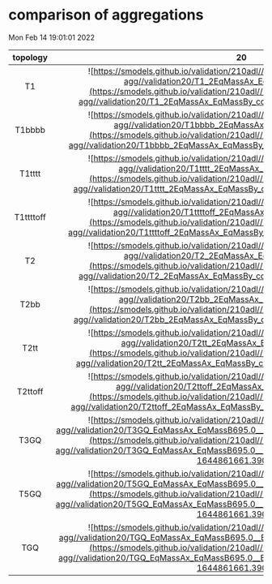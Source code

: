 # comparison of aggregations
Mon Feb 14 19:01:01 2022

| topology |        20        |        28        |        35        |        38        |        40        |        48        |        53        |        66        |
|:--------:|:----------------:|:----------------:|:----------------:|:----------------:|:----------------:|:----------------:|:----------------:|:----------------:|
| T1       | ![https://smodels.github.io/validation/210adl//13TeV/CMS/CMS-SUS-19-006-agg//validation20/T1_2EqMassAx_EqMassBy_combined.png](https://smodels.github.io/validation/210adl//13TeV/CMS/CMS-SUS-19-006-agg//validation20/T1_2EqMassAx_EqMassBy_combined.png?1644861661.390865) | ![https://smodels.github.io/validation/210adl//13TeV/CMS/CMS-SUS-19-006-agg//validation28/T1_2EqMassAx_EqMassBy_combined.png](https://smodels.github.io/validation/210adl//13TeV/CMS/CMS-SUS-19-006-agg//validation28/T1_2EqMassAx_EqMassBy_combined.png?1644861661.390865) | ![https://smodels.github.io/validation/210adl//13TeV/CMS/CMS-SUS-19-006-agg//validation35/T1_2EqMassAx_EqMassBy_combined.png](https://smodels.github.io/validation/210adl//13TeV/CMS/CMS-SUS-19-006-agg//validation35/T1_2EqMassAx_EqMassBy_combined.png?1644861661.390865) | ![https://smodels.github.io/validation/210adl//13TeV/CMS/CMS-SUS-19-006-agg//validation38/T1_2EqMassAx_EqMassBy_combined.png](https://smodels.github.io/validation/210adl//13TeV/CMS/CMS-SUS-19-006-agg//validation38/T1_2EqMassAx_EqMassBy_combined.png?1644861661.390865) | ![https://smodels.github.io/validation/210adl//13TeV/CMS/CMS-SUS-19-006-agg//validation40/T1_2EqMassAx_EqMassBy_combined.png](https://smodels.github.io/validation/210adl//13TeV/CMS/CMS-SUS-19-006-agg//validation40/T1_2EqMassAx_EqMassBy_combined.png?1644861661.390865) | ![https://smodels.github.io/validation/210adl//13TeV/CMS/CMS-SUS-19-006-agg//validation48/T1_2EqMassAx_EqMassBy_combined.png](https://smodels.github.io/validation/210adl//13TeV/CMS/CMS-SUS-19-006-agg//validation48/T1_2EqMassAx_EqMassBy_combined.png?1644861661.390865) | ![https://smodels.github.io/validation/210adl//13TeV/CMS/CMS-SUS-19-006-agg//validation53/T1_2EqMassAx_EqMassBy_combined.png](https://smodels.github.io/validation/210adl//13TeV/CMS/CMS-SUS-19-006-agg//validation53/T1_2EqMassAx_EqMassBy_combined.png?1644861661.390865) | ![https://smodels.github.io/validation/210adl//13TeV/CMS/CMS-SUS-19-006-agg//validation66/T1_2EqMassAx_EqMassBy_combined.png](https://smodels.github.io/validation/210adl//13TeV/CMS/CMS-SUS-19-006-agg//validation66/T1_2EqMassAx_EqMassBy_combined.png?1644861661.390865) |
| T1bbbb   | ![https://smodels.github.io/validation/210adl//13TeV/CMS/CMS-SUS-19-006-agg//validation20/T1bbbb_2EqMassAx_EqMassBy_combined.png](https://smodels.github.io/validation/210adl//13TeV/CMS/CMS-SUS-19-006-agg//validation20/T1bbbb_2EqMassAx_EqMassBy_combined.png?1644861661.390865) | ![https://smodels.github.io/validation/210adl//13TeV/CMS/CMS-SUS-19-006-agg//validation28/T1bbbb_2EqMassAx_EqMassBy_combined.png](https://smodels.github.io/validation/210adl//13TeV/CMS/CMS-SUS-19-006-agg//validation28/T1bbbb_2EqMassAx_EqMassBy_combined.png?1644861661.390865) | ![https://smodels.github.io/validation/210adl//13TeV/CMS/CMS-SUS-19-006-agg//validation35/T1bbbb_2EqMassAx_EqMassBy_combined.png](https://smodels.github.io/validation/210adl//13TeV/CMS/CMS-SUS-19-006-agg//validation35/T1bbbb_2EqMassAx_EqMassBy_combined.png?1644861661.390865) | ![https://smodels.github.io/validation/210adl//13TeV/CMS/CMS-SUS-19-006-agg//validation38/T1bbbb_2EqMassAx_EqMassBy_combined.png](https://smodels.github.io/validation/210adl//13TeV/CMS/CMS-SUS-19-006-agg//validation38/T1bbbb_2EqMassAx_EqMassBy_combined.png?1644861661.390865) | ![https://smodels.github.io/validation/210adl//13TeV/CMS/CMS-SUS-19-006-agg//validation40/T1bbbb_2EqMassAx_EqMassBy_combined.png](https://smodels.github.io/validation/210adl//13TeV/CMS/CMS-SUS-19-006-agg//validation40/T1bbbb_2EqMassAx_EqMassBy_combined.png?1644861661.390865) | ![https://smodels.github.io/validation/210adl//13TeV/CMS/CMS-SUS-19-006-agg//validation48/T1bbbb_2EqMassAx_EqMassBy_combined.png](https://smodels.github.io/validation/210adl//13TeV/CMS/CMS-SUS-19-006-agg//validation48/T1bbbb_2EqMassAx_EqMassBy_combined.png?1644861661.390865) | ![https://smodels.github.io/validation/210adl//13TeV/CMS/CMS-SUS-19-006-agg//validation53/T1bbbb_2EqMassAx_EqMassBy_combined.png](https://smodels.github.io/validation/210adl//13TeV/CMS/CMS-SUS-19-006-agg//validation53/T1bbbb_2EqMassAx_EqMassBy_combined.png?1644861661.390865) | ![https://smodels.github.io/validation/210adl//13TeV/CMS/CMS-SUS-19-006-agg//validation66/T1bbbb_2EqMassAx_EqMassBy_combined.png](https://smodels.github.io/validation/210adl//13TeV/CMS/CMS-SUS-19-006-agg//validation66/T1bbbb_2EqMassAx_EqMassBy_combined.png?1644861661.390865) |
| T1tttt   | ![https://smodels.github.io/validation/210adl//13TeV/CMS/CMS-SUS-19-006-agg//validation20/T1tttt_2EqMassAx_EqMassBy_combined.png](https://smodels.github.io/validation/210adl//13TeV/CMS/CMS-SUS-19-006-agg//validation20/T1tttt_2EqMassAx_EqMassBy_combined.png?1644861661.390865) | ![https://smodels.github.io/validation/210adl//13TeV/CMS/CMS-SUS-19-006-agg//validation28/T1tttt_2EqMassAx_EqMassBy_combined.png](https://smodels.github.io/validation/210adl//13TeV/CMS/CMS-SUS-19-006-agg//validation28/T1tttt_2EqMassAx_EqMassBy_combined.png?1644861661.390865) | ![https://smodels.github.io/validation/210adl//13TeV/CMS/CMS-SUS-19-006-agg//validation35/T1tttt_2EqMassAx_EqMassBy_combined.png](https://smodels.github.io/validation/210adl//13TeV/CMS/CMS-SUS-19-006-agg//validation35/T1tttt_2EqMassAx_EqMassBy_combined.png?1644861661.390865) | ![https://smodels.github.io/validation/210adl//13TeV/CMS/CMS-SUS-19-006-agg//validation38/T1tttt_2EqMassAx_EqMassBy_combined.png](https://smodels.github.io/validation/210adl//13TeV/CMS/CMS-SUS-19-006-agg//validation38/T1tttt_2EqMassAx_EqMassBy_combined.png?1644861661.390865) | ![https://smodels.github.io/validation/210adl//13TeV/CMS/CMS-SUS-19-006-agg//validation40/T1tttt_2EqMassAx_EqMassBy_combined.png](https://smodels.github.io/validation/210adl//13TeV/CMS/CMS-SUS-19-006-agg//validation40/T1tttt_2EqMassAx_EqMassBy_combined.png?1644861661.390865) | ![https://smodels.github.io/validation/210adl//13TeV/CMS/CMS-SUS-19-006-agg//validation48/T1tttt_2EqMassAx_EqMassBy_combined.png](https://smodels.github.io/validation/210adl//13TeV/CMS/CMS-SUS-19-006-agg//validation48/T1tttt_2EqMassAx_EqMassBy_combined.png?1644861661.390865) | ![https://smodels.github.io/validation/210adl//13TeV/CMS/CMS-SUS-19-006-agg//validation53/T1tttt_2EqMassAx_EqMassBy_combined.png](https://smodels.github.io/validation/210adl//13TeV/CMS/CMS-SUS-19-006-agg//validation53/T1tttt_2EqMassAx_EqMassBy_combined.png?1644861661.390865) | ![https://smodels.github.io/validation/210adl//13TeV/CMS/CMS-SUS-19-006-agg//validation66/T1tttt_2EqMassAx_EqMassBy_combined.png](https://smodels.github.io/validation/210adl//13TeV/CMS/CMS-SUS-19-006-agg//validation66/T1tttt_2EqMassAx_EqMassBy_combined.png?1644861661.390865) |
| T1ttttoff | ![https://smodels.github.io/validation/210adl//13TeV/CMS/CMS-SUS-19-006-agg//validation20/T1ttttoff_2EqMassAx_EqMassBy_combined.png](https://smodels.github.io/validation/210adl//13TeV/CMS/CMS-SUS-19-006-agg//validation20/T1ttttoff_2EqMassAx_EqMassBy_combined.png?1644861661.390865) | ![https://smodels.github.io/validation/210adl//13TeV/CMS/CMS-SUS-19-006-agg//validation28/T1ttttoff_2EqMassAx_EqMassBy_combined.png](https://smodels.github.io/validation/210adl//13TeV/CMS/CMS-SUS-19-006-agg//validation28/T1ttttoff_2EqMassAx_EqMassBy_combined.png?1644861661.390865) | ![https://smodels.github.io/validation/210adl//13TeV/CMS/CMS-SUS-19-006-agg//validation35/T1ttttoff_2EqMassAx_EqMassBy_combined.png](https://smodels.github.io/validation/210adl//13TeV/CMS/CMS-SUS-19-006-agg//validation35/T1ttttoff_2EqMassAx_EqMassBy_combined.png?1644861661.390865) | ![https://smodels.github.io/validation/210adl//13TeV/CMS/CMS-SUS-19-006-agg//validation38/T1ttttoff_2EqMassAx_EqMassBy_combined.png](https://smodels.github.io/validation/210adl//13TeV/CMS/CMS-SUS-19-006-agg//validation38/T1ttttoff_2EqMassAx_EqMassBy_combined.png?1644861661.390865) | ![https://smodels.github.io/validation/210adl//13TeV/CMS/CMS-SUS-19-006-agg//validation40/T1ttttoff_2EqMassAx_EqMassBy_combined.png](https://smodels.github.io/validation/210adl//13TeV/CMS/CMS-SUS-19-006-agg//validation40/T1ttttoff_2EqMassAx_EqMassBy_combined.png?1644861661.390865) | ![https://smodels.github.io/validation/210adl//13TeV/CMS/CMS-SUS-19-006-agg//validation48/T1ttttoff_2EqMassAx_EqMassBy_combined.png](https://smodels.github.io/validation/210adl//13TeV/CMS/CMS-SUS-19-006-agg//validation48/T1ttttoff_2EqMassAx_EqMassBy_combined.png?1644861661.390865) | ![https://smodels.github.io/validation/210adl//13TeV/CMS/CMS-SUS-19-006-agg//validation53/T1ttttoff_2EqMassAx_EqMassBy_combined.png](https://smodels.github.io/validation/210adl//13TeV/CMS/CMS-SUS-19-006-agg//validation53/T1ttttoff_2EqMassAx_EqMassBy_combined.png?1644861661.390865) | ![https://smodels.github.io/validation/210adl//13TeV/CMS/CMS-SUS-19-006-agg//validation66/T1ttttoff_2EqMassAx_EqMassBy_combined.png](https://smodels.github.io/validation/210adl//13TeV/CMS/CMS-SUS-19-006-agg//validation66/T1ttttoff_2EqMassAx_EqMassBy_combined.png?1644861661.390865) |
| T2       | ![https://smodels.github.io/validation/210adl//13TeV/CMS/CMS-SUS-19-006-agg//validation20/T2_2EqMassAx_EqMassBy_combined.png](https://smodels.github.io/validation/210adl//13TeV/CMS/CMS-SUS-19-006-agg//validation20/T2_2EqMassAx_EqMassBy_combined.png?1644861661.390865) | ![https://smodels.github.io/validation/210adl//13TeV/CMS/CMS-SUS-19-006-agg//validation28/T2_2EqMassAx_EqMassBy_combined.png](https://smodels.github.io/validation/210adl//13TeV/CMS/CMS-SUS-19-006-agg//validation28/T2_2EqMassAx_EqMassBy_combined.png?1644861661.390865) | ![https://smodels.github.io/validation/210adl//13TeV/CMS/CMS-SUS-19-006-agg//validation35/T2_2EqMassAx_EqMassBy_combined.png](https://smodels.github.io/validation/210adl//13TeV/CMS/CMS-SUS-19-006-agg//validation35/T2_2EqMassAx_EqMassBy_combined.png?1644861661.390865) | ![https://smodels.github.io/validation/210adl//13TeV/CMS/CMS-SUS-19-006-agg//validation38/T2_2EqMassAx_EqMassBy_combined.png](https://smodels.github.io/validation/210adl//13TeV/CMS/CMS-SUS-19-006-agg//validation38/T2_2EqMassAx_EqMassBy_combined.png?1644861661.390865) | ![https://smodels.github.io/validation/210adl//13TeV/CMS/CMS-SUS-19-006-agg//validation40/T2_2EqMassAx_EqMassBy_combined.png](https://smodels.github.io/validation/210adl//13TeV/CMS/CMS-SUS-19-006-agg//validation40/T2_2EqMassAx_EqMassBy_combined.png?1644861661.390865) | ![https://smodels.github.io/validation/210adl//13TeV/CMS/CMS-SUS-19-006-agg//validation48/T2_2EqMassAx_EqMassBy_combined.png](https://smodels.github.io/validation/210adl//13TeV/CMS/CMS-SUS-19-006-agg//validation48/T2_2EqMassAx_EqMassBy_combined.png?1644861661.390865) | ![https://smodels.github.io/validation/210adl//13TeV/CMS/CMS-SUS-19-006-agg//validation53/T2_2EqMassAx_EqMassBy_combined.png](https://smodels.github.io/validation/210adl//13TeV/CMS/CMS-SUS-19-006-agg//validation53/T2_2EqMassAx_EqMassBy_combined.png?1644861661.390865) | ![https://smodels.github.io/validation/210adl//13TeV/CMS/CMS-SUS-19-006-agg//validation66/T2_2EqMassAx_EqMassBy_combined.png](https://smodels.github.io/validation/210adl//13TeV/CMS/CMS-SUS-19-006-agg//validation66/T2_2EqMassAx_EqMassBy_combined.png?1644861661.390865) |
| T2bb     | ![https://smodels.github.io/validation/210adl//13TeV/CMS/CMS-SUS-19-006-agg//validation20/T2bb_2EqMassAx_EqMassBy_combined.png](https://smodels.github.io/validation/210adl//13TeV/CMS/CMS-SUS-19-006-agg//validation20/T2bb_2EqMassAx_EqMassBy_combined.png?1644861661.390865) | ![https://smodels.github.io/validation/210adl//13TeV/CMS/CMS-SUS-19-006-agg//validation28/T2bb_2EqMassAx_EqMassBy_combined.png](https://smodels.github.io/validation/210adl//13TeV/CMS/CMS-SUS-19-006-agg//validation28/T2bb_2EqMassAx_EqMassBy_combined.png?1644861661.390865) | ![https://smodels.github.io/validation/210adl//13TeV/CMS/CMS-SUS-19-006-agg//validation35/T2bb_2EqMassAx_EqMassBy_combined.png](https://smodels.github.io/validation/210adl//13TeV/CMS/CMS-SUS-19-006-agg//validation35/T2bb_2EqMassAx_EqMassBy_combined.png?1644861661.390865) | ![https://smodels.github.io/validation/210adl//13TeV/CMS/CMS-SUS-19-006-agg//validation38/T2bb_2EqMassAx_EqMassBy_combined.png](https://smodels.github.io/validation/210adl//13TeV/CMS/CMS-SUS-19-006-agg//validation38/T2bb_2EqMassAx_EqMassBy_combined.png?1644861661.390865) | ![https://smodels.github.io/validation/210adl//13TeV/CMS/CMS-SUS-19-006-agg//validation40/T2bb_2EqMassAx_EqMassBy_combined.png](https://smodels.github.io/validation/210adl//13TeV/CMS/CMS-SUS-19-006-agg//validation40/T2bb_2EqMassAx_EqMassBy_combined.png?1644861661.390865) | ![https://smodels.github.io/validation/210adl//13TeV/CMS/CMS-SUS-19-006-agg//validation48/T2bb_2EqMassAx_EqMassBy_combined.png](https://smodels.github.io/validation/210adl//13TeV/CMS/CMS-SUS-19-006-agg//validation48/T2bb_2EqMassAx_EqMassBy_combined.png?1644861661.390865) | ![https://smodels.github.io/validation/210adl//13TeV/CMS/CMS-SUS-19-006-agg//validation53/T2bb_2EqMassAx_EqMassBy_combined.png](https://smodels.github.io/validation/210adl//13TeV/CMS/CMS-SUS-19-006-agg//validation53/T2bb_2EqMassAx_EqMassBy_combined.png?1644861661.390865) | ![https://smodels.github.io/validation/210adl//13TeV/CMS/CMS-SUS-19-006-agg//validation66/T2bb_2EqMassAx_EqMassBy_combined.png](https://smodels.github.io/validation/210adl//13TeV/CMS/CMS-SUS-19-006-agg//validation66/T2bb_2EqMassAx_EqMassBy_combined.png?1644861661.390865) |
| T2tt     | ![https://smodels.github.io/validation/210adl//13TeV/CMS/CMS-SUS-19-006-agg//validation20/T2tt_2EqMassAx_EqMassBy_combined.png](https://smodels.github.io/validation/210adl//13TeV/CMS/CMS-SUS-19-006-agg//validation20/T2tt_2EqMassAx_EqMassBy_combined.png?1644861661.390865) | ![https://smodels.github.io/validation/210adl//13TeV/CMS/CMS-SUS-19-006-agg//validation28/T2tt_2EqMassAx_EqMassBy_combined.png](https://smodels.github.io/validation/210adl//13TeV/CMS/CMS-SUS-19-006-agg//validation28/T2tt_2EqMassAx_EqMassBy_combined.png?1644861661.390865) | ![https://smodels.github.io/validation/210adl//13TeV/CMS/CMS-SUS-19-006-agg//validation35/T2tt_2EqMassAx_EqMassBy_combined.png](https://smodels.github.io/validation/210adl//13TeV/CMS/CMS-SUS-19-006-agg//validation35/T2tt_2EqMassAx_EqMassBy_combined.png?1644861661.390865) | ![https://smodels.github.io/validation/210adl//13TeV/CMS/CMS-SUS-19-006-agg//validation38/T2tt_2EqMassAx_EqMassBy_combined.png](https://smodels.github.io/validation/210adl//13TeV/CMS/CMS-SUS-19-006-agg//validation38/T2tt_2EqMassAx_EqMassBy_combined.png?1644861661.390865) | ![https://smodels.github.io/validation/210adl//13TeV/CMS/CMS-SUS-19-006-agg//validation40/T2tt_2EqMassAx_EqMassBy_combined.png](https://smodels.github.io/validation/210adl//13TeV/CMS/CMS-SUS-19-006-agg//validation40/T2tt_2EqMassAx_EqMassBy_combined.png?1644861661.390865) | ![https://smodels.github.io/validation/210adl//13TeV/CMS/CMS-SUS-19-006-agg//validation48/T2tt_2EqMassAx_EqMassBy_combined.png](https://smodels.github.io/validation/210adl//13TeV/CMS/CMS-SUS-19-006-agg//validation48/T2tt_2EqMassAx_EqMassBy_combined.png?1644861661.390865) | ![https://smodels.github.io/validation/210adl//13TeV/CMS/CMS-SUS-19-006-agg//validation53/T2tt_2EqMassAx_EqMassBy_combined.png](https://smodels.github.io/validation/210adl//13TeV/CMS/CMS-SUS-19-006-agg//validation53/T2tt_2EqMassAx_EqMassBy_combined.png?1644861661.390865) | ![https://smodels.github.io/validation/210adl//13TeV/CMS/CMS-SUS-19-006-agg//validation66/T2tt_2EqMassAx_EqMassBy_combined.png](https://smodels.github.io/validation/210adl//13TeV/CMS/CMS-SUS-19-006-agg//validation66/T2tt_2EqMassAx_EqMassBy_combined.png?1644861661.390865) |
| T2ttoff  | ![https://smodels.github.io/validation/210adl//13TeV/CMS/CMS-SUS-19-006-agg//validation20/T2ttoff_2EqMassAx_EqMassBy_combined.png](https://smodels.github.io/validation/210adl//13TeV/CMS/CMS-SUS-19-006-agg//validation20/T2ttoff_2EqMassAx_EqMassBy_combined.png?1644861661.390865) | ![https://smodels.github.io/validation/210adl//13TeV/CMS/CMS-SUS-19-006-agg//validation28/T2ttoff_2EqMassAx_EqMassBy_combined.png](https://smodels.github.io/validation/210adl//13TeV/CMS/CMS-SUS-19-006-agg//validation28/T2ttoff_2EqMassAx_EqMassBy_combined.png?1644861661.390865) | ![https://smodels.github.io/validation/210adl//13TeV/CMS/CMS-SUS-19-006-agg//validation35/T2ttoff_2EqMassAx_EqMassBy_combined.png](https://smodels.github.io/validation/210adl//13TeV/CMS/CMS-SUS-19-006-agg//validation35/T2ttoff_2EqMassAx_EqMassBy_combined.png?1644861661.390865) | ![https://smodels.github.io/validation/210adl//13TeV/CMS/CMS-SUS-19-006-agg//validation38/T2ttoff_2EqMassAx_EqMassBy_combined.png](https://smodels.github.io/validation/210adl//13TeV/CMS/CMS-SUS-19-006-agg//validation38/T2ttoff_2EqMassAx_EqMassBy_combined.png?1644861661.390865) | ![https://smodels.github.io/validation/210adl//13TeV/CMS/CMS-SUS-19-006-agg//validation40/T2ttoff_2EqMassAx_EqMassBy_combined.png](https://smodels.github.io/validation/210adl//13TeV/CMS/CMS-SUS-19-006-agg//validation40/T2ttoff_2EqMassAx_EqMassBy_combined.png?1644861661.390865) | ![https://smodels.github.io/validation/210adl//13TeV/CMS/CMS-SUS-19-006-agg//validation48/T2ttoff_2EqMassAx_EqMassBy_combined.png](https://smodels.github.io/validation/210adl//13TeV/CMS/CMS-SUS-19-006-agg//validation48/T2ttoff_2EqMassAx_EqMassBy_combined.png?1644861661.390865) | ![https://smodels.github.io/validation/210adl//13TeV/CMS/CMS-SUS-19-006-agg//validation53/T2ttoff_2EqMassAx_EqMassBy_combined.png](https://smodels.github.io/validation/210adl//13TeV/CMS/CMS-SUS-19-006-agg//validation53/T2ttoff_2EqMassAx_EqMassBy_combined.png?1644861661.390865) | ![https://smodels.github.io/validation/210adl//13TeV/CMS/CMS-SUS-19-006-agg//validation66/T2ttoff_2EqMassAx_EqMassBy_combined.png](https://smodels.github.io/validation/210adl//13TeV/CMS/CMS-SUS-19-006-agg//validation66/T2ttoff_2EqMassAx_EqMassBy_combined.png?1644861661.390865) |
| T3GQ     | ![https://smodels.github.io/validation/210adl//13TeV/CMS/CMS-SUS-19-006-agg//validation20/T3GQ_EqMassAx_EqMassB695.0__EqmassAy_EqmassB695.0_combined.png](https://smodels.github.io/validation/210adl//13TeV/CMS/CMS-SUS-19-006-agg//validation20/T3GQ_EqMassAx_EqMassB695.0__EqmassAy_EqmassB695.0_combined.png?1644861661.390865) | ![https://smodels.github.io/validation/210adl//13TeV/CMS/CMS-SUS-19-006-agg//validation28/T3GQ_EqMassAx_EqMassB695.0__EqmassAy_EqmassB695.0_combined.png](https://smodels.github.io/validation/210adl//13TeV/CMS/CMS-SUS-19-006-agg//validation28/T3GQ_EqMassAx_EqMassB695.0__EqmassAy_EqmassB695.0_combined.png?1644861661.390865) | ![https://smodels.github.io/validation/210adl//13TeV/CMS/CMS-SUS-19-006-agg//validation35/T3GQ_EqMassAx_EqMassB695.0__EqmassAy_EqmassB695.0_combined.png](https://smodels.github.io/validation/210adl//13TeV/CMS/CMS-SUS-19-006-agg//validation35/T3GQ_EqMassAx_EqMassB695.0__EqmassAy_EqmassB695.0_combined.png?1644861661.390865) | ![https://smodels.github.io/validation/210adl//13TeV/CMS/CMS-SUS-19-006-agg//validation38/T3GQ_EqMassAx_EqMassB695.0__EqmassAy_EqmassB695.0_combined.png](https://smodels.github.io/validation/210adl//13TeV/CMS/CMS-SUS-19-006-agg//validation38/T3GQ_EqMassAx_EqMassB695.0__EqmassAy_EqmassB695.0_combined.png?1644861661.390865) | ![https://smodels.github.io/validation/210adl//13TeV/CMS/CMS-SUS-19-006-agg//validation40/T3GQ_EqMassAx_EqMassB695.0__EqmassAy_EqmassB695.0_combined.png](https://smodels.github.io/validation/210adl//13TeV/CMS/CMS-SUS-19-006-agg//validation40/T3GQ_EqMassAx_EqMassB695.0__EqmassAy_EqmassB695.0_combined.png?1644861661.390865) | ![https://smodels.github.io/validation/210adl//13TeV/CMS/CMS-SUS-19-006-agg//validation48/T3GQ_EqMassAx_EqMassB695.0__EqmassAy_EqmassB695.0_combined.png](https://smodels.github.io/validation/210adl//13TeV/CMS/CMS-SUS-19-006-agg//validation48/T3GQ_EqMassAx_EqMassB695.0__EqmassAy_EqmassB695.0_combined.png?1644861661.390865) | ![https://smodels.github.io/validation/210adl//13TeV/CMS/CMS-SUS-19-006-agg//validation53/T3GQ_EqMassAx_EqMassB695.0__EqmassAy_EqmassB695.0_combined.png](https://smodels.github.io/validation/210adl//13TeV/CMS/CMS-SUS-19-006-agg//validation53/T3GQ_EqMassAx_EqMassB695.0__EqmassAy_EqmassB695.0_combined.png?1644861661.390865) | ![https://smodels.github.io/validation/210adl//13TeV/CMS/CMS-SUS-19-006-agg//validation66/T3GQ_EqMassAx_EqMassB695.0__EqmassAy_EqmassB695.0_combined.png](https://smodels.github.io/validation/210adl//13TeV/CMS/CMS-SUS-19-006-agg//validation66/T3GQ_EqMassAx_EqMassB695.0__EqmassAy_EqmassB695.0_combined.png?1644861661.390865) |
| T5GQ     | ![https://smodels.github.io/validation/210adl//13TeV/CMS/CMS-SUS-19-006-agg//validation20/T5GQ_EqMassAx_EqMassB695.0__EqmassAy_EqmassB695.0_combined.png](https://smodels.github.io/validation/210adl//13TeV/CMS/CMS-SUS-19-006-agg//validation20/T5GQ_EqMassAx_EqMassB695.0__EqmassAy_EqmassB695.0_combined.png?1644861661.390865) | ![https://smodels.github.io/validation/210adl//13TeV/CMS/CMS-SUS-19-006-agg//validation28/T5GQ_EqMassAx_EqMassB695.0__EqmassAy_EqmassB695.0_combined.png](https://smodels.github.io/validation/210adl//13TeV/CMS/CMS-SUS-19-006-agg//validation28/T5GQ_EqMassAx_EqMassB695.0__EqmassAy_EqmassB695.0_combined.png?1644861661.390865) | ![https://smodels.github.io/validation/210adl//13TeV/CMS/CMS-SUS-19-006-agg//validation35/T5GQ_EqMassAx_EqMassB695.0__EqmassAy_EqmassB695.0_combined.png](https://smodels.github.io/validation/210adl//13TeV/CMS/CMS-SUS-19-006-agg//validation35/T5GQ_EqMassAx_EqMassB695.0__EqmassAy_EqmassB695.0_combined.png?1644861661.390865) | ![https://smodels.github.io/validation/210adl//13TeV/CMS/CMS-SUS-19-006-agg//validation38/T5GQ_EqMassAx_EqMassB695.0__EqmassAy_EqmassB695.0_combined.png](https://smodels.github.io/validation/210adl//13TeV/CMS/CMS-SUS-19-006-agg//validation38/T5GQ_EqMassAx_EqMassB695.0__EqmassAy_EqmassB695.0_combined.png?1644861661.390865) | ![https://smodels.github.io/validation/210adl//13TeV/CMS/CMS-SUS-19-006-agg//validation40/T5GQ_EqMassAx_EqMassB695.0__EqmassAy_EqmassB695.0_combined.png](https://smodels.github.io/validation/210adl//13TeV/CMS/CMS-SUS-19-006-agg//validation40/T5GQ_EqMassAx_EqMassB695.0__EqmassAy_EqmassB695.0_combined.png?1644861661.390865) | ![https://smodels.github.io/validation/210adl//13TeV/CMS/CMS-SUS-19-006-agg//validation48/T5GQ_EqMassAx_EqMassB695.0__EqmassAy_EqmassB695.0_combined.png](https://smodels.github.io/validation/210adl//13TeV/CMS/CMS-SUS-19-006-agg//validation48/T5GQ_EqMassAx_EqMassB695.0__EqmassAy_EqmassB695.0_combined.png?1644861661.390865) | ![https://smodels.github.io/validation/210adl//13TeV/CMS/CMS-SUS-19-006-agg//validation53/T5GQ_EqMassAx_EqMassB695.0__EqmassAy_EqmassB695.0_combined.png](https://smodels.github.io/validation/210adl//13TeV/CMS/CMS-SUS-19-006-agg//validation53/T5GQ_EqMassAx_EqMassB695.0__EqmassAy_EqmassB695.0_combined.png?1644861661.390865) | ![https://smodels.github.io/validation/210adl//13TeV/CMS/CMS-SUS-19-006-agg//validation66/T5GQ_EqMassAx_EqMassB695.0__EqmassAy_EqmassB695.0_combined.png](https://smodels.github.io/validation/210adl//13TeV/CMS/CMS-SUS-19-006-agg//validation66/T5GQ_EqMassAx_EqMassB695.0__EqmassAy_EqmassB695.0_combined.png?1644861661.390865) |
| TGQ      | ![https://smodels.github.io/validation/210adl//13TeV/CMS/CMS-SUS-19-006-agg//validation20/TGQ_EqMassAx_EqMassB695.0__EqmassAy_EqmassB695.0_combined.png](https://smodels.github.io/validation/210adl//13TeV/CMS/CMS-SUS-19-006-agg//validation20/TGQ_EqMassAx_EqMassB695.0__EqmassAy_EqmassB695.0_combined.png?1644861661.390865) | ![https://smodels.github.io/validation/210adl//13TeV/CMS/CMS-SUS-19-006-agg//validation28/TGQ_EqMassAx_EqMassB695.0__EqmassAy_EqmassB695.0_combined.png](https://smodels.github.io/validation/210adl//13TeV/CMS/CMS-SUS-19-006-agg//validation28/TGQ_EqMassAx_EqMassB695.0__EqmassAy_EqmassB695.0_combined.png?1644861661.390865) | ![https://smodels.github.io/validation/210adl//13TeV/CMS/CMS-SUS-19-006-agg//validation35/TGQ_EqMassAx_EqMassB695.0__EqmassAy_EqmassB695.0_combined.png](https://smodels.github.io/validation/210adl//13TeV/CMS/CMS-SUS-19-006-agg//validation35/TGQ_EqMassAx_EqMassB695.0__EqmassAy_EqmassB695.0_combined.png?1644861661.390865) | ![https://smodels.github.io/validation/210adl//13TeV/CMS/CMS-SUS-19-006-agg//validation38/TGQ_EqMassAx_EqMassB695.0__EqmassAy_EqmassB695.0_combined.png](https://smodels.github.io/validation/210adl//13TeV/CMS/CMS-SUS-19-006-agg//validation38/TGQ_EqMassAx_EqMassB695.0__EqmassAy_EqmassB695.0_combined.png?1644861661.390865) | ![https://smodels.github.io/validation/210adl//13TeV/CMS/CMS-SUS-19-006-agg//validation40/TGQ_EqMassAx_EqMassB695.0__EqmassAy_EqmassB695.0_combined.png](https://smodels.github.io/validation/210adl//13TeV/CMS/CMS-SUS-19-006-agg//validation40/TGQ_EqMassAx_EqMassB695.0__EqmassAy_EqmassB695.0_combined.png?1644861661.390865) | ![https://smodels.github.io/validation/210adl//13TeV/CMS/CMS-SUS-19-006-agg//validation48/TGQ_EqMassAx_EqMassB695.0__EqmassAy_EqmassB695.0_combined.png](https://smodels.github.io/validation/210adl//13TeV/CMS/CMS-SUS-19-006-agg//validation48/TGQ_EqMassAx_EqMassB695.0__EqmassAy_EqmassB695.0_combined.png?1644861661.390865) | ![https://smodels.github.io/validation/210adl//13TeV/CMS/CMS-SUS-19-006-agg//validation53/TGQ_EqMassAx_EqMassB695.0__EqmassAy_EqmassB695.0_combined.png](https://smodels.github.io/validation/210adl//13TeV/CMS/CMS-SUS-19-006-agg//validation53/TGQ_EqMassAx_EqMassB695.0__EqmassAy_EqmassB695.0_combined.png?1644861661.390865) | ![https://smodels.github.io/validation/210adl//13TeV/CMS/CMS-SUS-19-006-agg//validation66/TGQ_EqMassAx_EqMassB695.0__EqmassAy_EqmassB695.0_combined.png](https://smodels.github.io/validation/210adl//13TeV/CMS/CMS-SUS-19-006-agg//validation66/TGQ_EqMassAx_EqMassB695.0__EqmassAy_EqmassB695.0_combined.png?1644861661.390865) |

